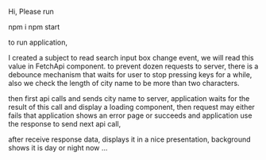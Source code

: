 Hi, Please run

npm i
npm start

to run application,

I created a subject to read search input box change event, we will read this value in FetchApi component.
to prevent dozen requests to server, there is a debounce mechanism that waits for user to stop pressing keys for a while, 
also we check the length of city name to be more than two characters.

then first api calls and sends city name to server, application waits for the result of this call and display a loading component, 
then request may either fails that application shows an error page or succeeds and application use the response to send next api call,

after receive response data, displays it in a nice presentation, background shows it is day or night now ...
